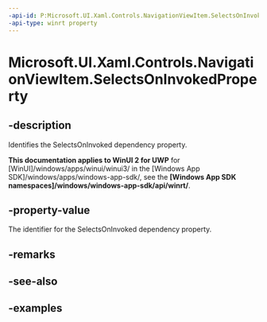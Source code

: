 ```yaml
---
-api-id: P:Microsoft.UI.Xaml.Controls.NavigationViewItem.SelectsOnInvokedProperty
-api-type: winrt property
---
```

<!-- Property syntax.
public DependencyProperty SelectsOnInvokedProperty { get; }
-->

# Microsoft.UI.Xaml.Controls.NavigationViewItem.SelectsOnInvokedProperty


## -description

Identifies the SelectsOnInvoked dependency property.


**This documentation applies to WinUI 2 for UWP** for [WinUI]/windows/apps/winui/winui3/ in the [Windows App SDK]/windows/apps/windows-app-sdk/, see the **[Windows App SDK namespaces]/windows/windows-app-sdk/api/winrt/**.

## -property-value

The identifier for the SelectsOnInvoked dependency property.


## -remarks


## -see-also


## -examples



